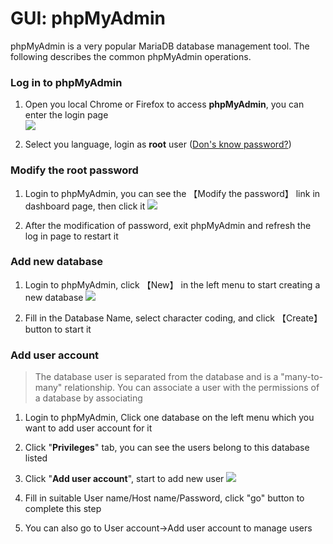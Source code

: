 # GUI: phpMyAdmin

phpMyAdmin is a very popular MariaDB database management tool. The following describes the common phpMyAdmin operations.

### Log in to phpMyAdmin

1. Open you local Chrome or Firefox to access **phpMyAdmin**, you can enter the login page  
   ![](http://libs.websoft9.com/Websoft9/DocsPicture/en/mysql/mysql-login-websoft9.png)

2. Select you language, login as **root** user ([Don's know password?](stack-accounts))

### Modify the root password

1. Login to phpMyAdmin, you can see the 【Modify the password】 link in dashboard page, then click it
   ![](http://libs.websoft9.com/Websoft9/DocsPicture/en/phpmyadmin/phpmyadmin-changepwds-websoft9.png)

2. After the modification of password, exit phpMyAdmin and refresh the log in page to restart it

### Add new database

1. Login to phpMyAdmin, click 【New】 in the left menu to start creating a new database
   ![](http://libs.websoft9.com/Websoft9/DocsPicture/en/phpmyadmin/phpmyadmin-createdb-websoft9.png)

2. Fill in the Database Name, select character coding, and click 【Create】 button to start it

### Add user account

> The database user is separated from the database and is a "many-to-many" relationship. You can associate a user with the permissions of a database by associating


1. Login to phpMyAdmin, Click one database on the left menu which you want to add user account for it
2. Click "**Privileges**" tab, you can see the users belong to this database listed
3. Click "**Add user account**", start to add new user
   ![](https://libs.websoft9.com/Websoft9/DocsPicture/en/mysql/mysql-adduser-websoft9.png)

4. Fill in suitable User name/Host name/Password, click "go" button to complete this step
5. You can also go to User account->Add user account to manage users